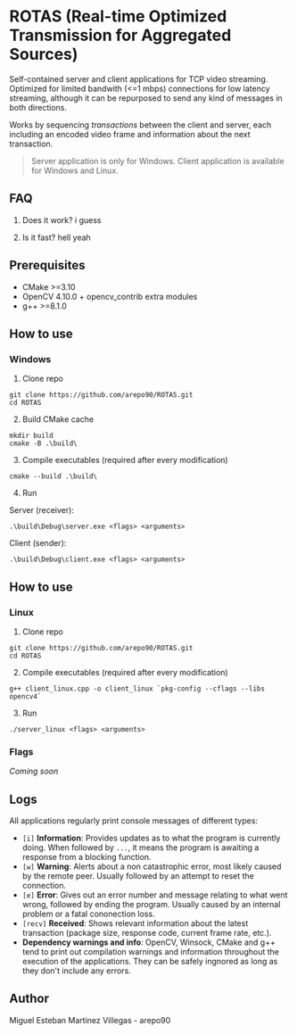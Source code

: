 # ROTAS (Real-time Optimized Transmission for Aggregated Sources)

Self-contained server and client applications for TCP video streaming. Optimized for limited bandwith (<=1 mbps) connections for low latency streaming, although it can be repurposed to send any kind of messages in both directions.

Works by sequencing _transactions_ between the client and server, each including an encoded video frame and information about the next transaction.

> Server application is only for Windows. Client application is available for Windows and Linux.

## FAQ
1. Does it work? i guess

2. Is it fast? hell yeah

## Prerequisites
- CMake >=3.10
- OpenCV 4.10.0 + opencv_contrib extra modules
- g++ >=8.1.0

## How to use

### Windows

1. Clone repo
```
git clone https://github.com/arepo90/ROTAS.git
cd ROTAS
```

2. Build CMake cache
```
mkdir build
cmake -B .\build\
```

3. Compile executables (required after every modification)
```
cmake --build .\build\
```

4. Run

Server (receiver):
```
.\build\Debug\server.exe <flags> <arguments>
```

Client (sender):
```
.\build\Debug\client.exe <flags> <arguments>
```

## How to use

### Linux

1. Clone repo
```
git clone https://github.com/arepo90/ROTAS.git
cd ROTAS
```

2. Compile executables (required after every modification)
```
g++ client_linux.cpp -o client_linux `pkg-config --cflags --libs opencv4`
```

3. Run
```
./server_linux <flags> <arguments>
```

### Flags

_Coming soon_

## Logs
All applications regularly print console messages of different types:
- `[i]` __Information__: Provides updates as to what the program is currently doing. When followed by `...`, it means the program is awaiting a response from a blocking function.
- `[w]` __Warning__: Alerts about a non catastrophic error, most likely caused by the remote peer. Usually followed by an attempt to reset the connection.
- `[e]` __Error__: Gives out an error number and message relating to what went wrong, followed by ending the program. Usually caused by an internal problem or a fatal cononection loss.
- `[recv]` __Received__: Shows relevant information about the latest transaction (package size, response code, current frame rate, etc.). 
- __Dependency warnings and info__: OpenCV, Winsock, CMake and g++ tend to print out compilation warnings and information throughout the execution of the applications. They can be safely ingnored as long as they don't include any errors.

## Author
Miguel Esteban Martinez Villegas - arepo90